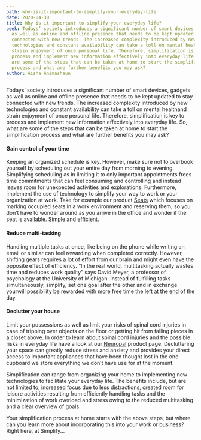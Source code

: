 ```yaml
---
path: why-is-it-important-to-simplify-your-everyday-life
date: 2020-04-30
title: Why is it important to simplify your everyday life?
peek: Todays’ society introduces a significant number of smart devices, gadgets
  as well as online and offline presence that needs to be kept updated to stay
  connected with new trends. The increased complexity introduced by new
  technologies and constant availability can take a toll on mental healthand
  strain enjoyment of once personal life. Therefore, simplification is key to
  process and implement new information effectively into everyday life. So, what
  are some of the steps that can be taken at home to start the simplification
  process and what are further benefits you may ask?
author: Aisha Animashaun
---
```

Todays’ society introduces a significant number of smart devices, gadgets as well as online and offline presence that needs to be kept updated to stay connected with new trends. The increased complexity introduced by new technologies and constant availability can take a toll on mental healthand strain enjoyment of once personal life. Therefore, simplification is key to process and implement new information effectively into everyday life. So, what are some of the steps that can be taken at home to start the simplification process and what are further benefits you may ask?

#### Gain control of your time

Keeping an organized schedule is key. However, make sure not to overbook yourself by scheduling out your entire day from morning to evening. Simplifying scheduling as in limiting it to only important appointments frees time commitments that can feel consuming and controlling and instead leaves room for unexpected activities and explorations. Furthermore, implement the use of technology to simplify your way to work or your organization at work. Take for example our product [Seats](/products/seats) which focuses on marking occupied seats in a work environment and reserving them, so you don’t have to wonder around as you arrive in the office and wonder if the seat is available. Simple and efficient.

#### Reduce multi-tasking

Handling multiple tasks at once, like being on the phone while writing an email or similar can feel rewarding when completed correctly. However, shifting gears requires a lot of effort from our brain and might even have the opposite effect of efficiency. “In the real world, multitasking actually wastes time and reduces work quality” says David Meyer, a professor of psychology at the University of Michigan. Instead of fulfilling tasks simultaneously, simplify, set one goal after the other and in exchange yourwill possibility be rewarded with more free time the left at the end of the day.

#### Declutter your house

Limit your possessions as well as limit your risks of spinal cord injuries in case of tripping over objects on the floor or getting hit from falling pieces in a closet above. In order to learn about spinal cord injuries and the possible risks in everyday life have a look at our [Neuropal](/products/neuropal) product page. Decluttering your space can greatly reduce stress and anxiety and provides your direct access to important appliances that have been thought lost in the one cupboard we store everything we don’t have use for at the moment.

Simplification can range from organizing your home to implementing new technologies to facilitate your everyday life. The benefits include, but are not limited to, increased focus due to less distractions, created room for leisure activities resulting from efficiently handling tasks and the minimization of work overload and stress owing to the reduced multitasking and a clear overview of goals.

Your simplification process at home starts with the above steps, but where can you learn more about incorporating this into your work or business? Right here, at Simplify...